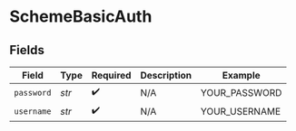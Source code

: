 # SchemeBasicAuth


## Fields

| Field              | Type               | Required           | Description        | Example            |
| ------------------ | ------------------ | ------------------ | ------------------ | ------------------ |
| `password`         | *str*              | :heavy_check_mark: | N/A                | YOUR_PASSWORD      |
| `username`         | *str*              | :heavy_check_mark: | N/A                | YOUR_USERNAME      |